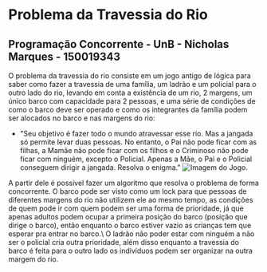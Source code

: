 # Problema da Travessia do Rio
## Programação Concorrente - UnB - Nicholas Marques - 150019343

O problema da travessia do rio consiste em um jogo antigo de lógica para saber como fazer a travessia de uma família, um ladrão e um policial para o outro lado do rio, levando em conta a existência de um rio, 2 margens, um único barco com capacidade para 2 pessoas, e uma série de condições de como o barco deve ser operado e como os integrantes da família podem ser alocados no barco e nas margens do rio:
- "Seu objetivo é fazer todo o mundo atravessar esse rio. Mas a jangada só permite levar duas pessoas. No entanto, o Pai não pode ficar com as filhas, a Mamãe não pode ficar com os filhos e o Criminoso não pode ficar com ninguém, excepto o Policial. Apenas a Mãe, o Pai e o Policial conseguem dirigir a jangada. Resolva o enigma."
![Imagem do Jogo](https://i.imgur.com/fcue7Du.png).

A partir dele é possível fazer um algoritmo que resolva o problema de forma concorrente. O barco pode ser visto como um lock para que pessoas de diferentes margens do rio não utilizem ele ao mesmo tempo, as condições de quem pode ir com quem podem ser uma forma de prioridade, já que apenas adultos podem ocupar a primeira posição do barco (posição que dirige o barco), então enquanto o barco estiver vazio as crianças tem que esperar pra entrar no barco.\\
O ladrão não poder estar com ninguém a não ser o policial cria outra prioridade, além disso enquanto a travessia do barco é feita para o outro lado os indivíduos podem ser organizar na outra margem do rio.
